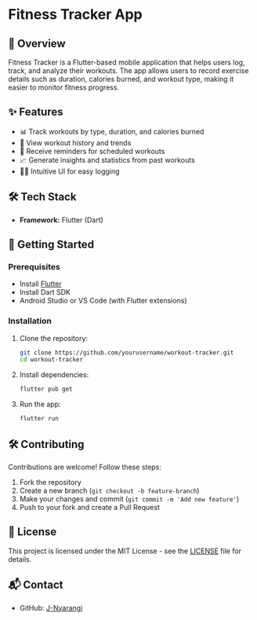 # Fitness Tracker App

## 📌 Overview
Fitness Tracker is a Flutter-based mobile application that helps users log, track, and analyze their workouts. The app allows users to record exercise details such as duration, calories burned, and workout type, making it easier to monitor fitness progress.

## ✨ Features
- 📊 Track workouts by type, duration, and calories burned
- 📅 View workout history and trends
- 🔔 Receive reminders for scheduled workouts
- 📈 Generate insights and statistics from past workouts
- 🏋️‍♂️ Intuitive UI for easy logging

## 🛠️ Tech Stack
- **Framework:** Flutter (Dart)

## 🚀 Getting Started

### Prerequisites
- Install [Flutter](https://flutter.dev/docs/get-started/install)
- Install Dart SDK
- Android Studio or VS Code (with Flutter extensions)

### Installation
1. Clone the repository:
   ```sh
   git clone https://github.com/yourusername/workout-tracker.git
   cd workout-tracker
   ```
2. Install dependencies:
   ```sh
   flutter pub get
   ```
3. Run the app:
   ```sh
   flutter run
   ```

## 🛠️ Contributing
Contributions are welcome! Follow these steps:
1. Fork the repository
2. Create a new branch (`git checkout -b feature-branch`)
3. Make your changes and commit (`git commit -m 'Add new feature'`)
4. Push to your fork and create a Pull Request

## 📝 License
This project is licensed under the MIT License - see the [LICENSE](LICENSE) file for details.

## 📬 Contact
- GitHub: [J-Nyarangi](https://github.com/J-Nyarangi)


